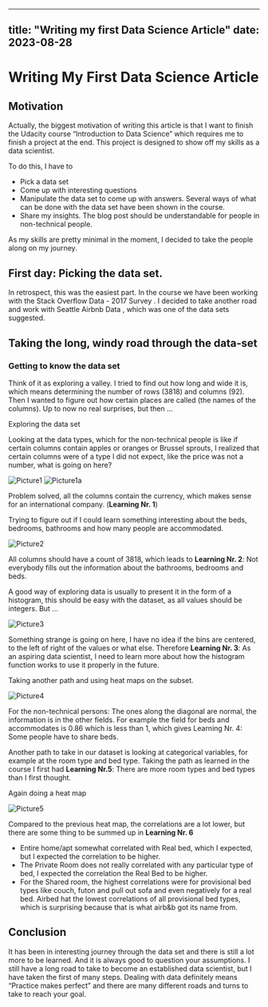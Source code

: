 ---
title: "Writing my first Data Science Article"
date: 2023-08-28
--

# Writing My First Data Science Article

## Motivation

Actually, the biggest motivation of writing this article is that I want to finish the Udacity course “Introduction to Data Science” which requires me to finish a project at the end. This project is designed to show off my skills as a data scientist. 

To do this, I have to

*	Pick a data set
*	Come up with interesting questions
*	Manipulate the data set to come up with answers. Several ways of what can be done with the data set have been shown in the course.
*	Share my insights. The blog post should be understandable for people in non-technical people.

As my skills are pretty minimal in the moment, I decided to take the people along on my journey.

## First day: Picking the data set.

In retrospect, this was the easiest part. In the course we have been working with the Stack Overflow Data - 2017 Survey . I decided to take another road and work with Seattle Airbnb Data , which was one of the data sets suggested. 

## Taking the long, windy road through the data-set

### Getting to know the data set

Think of it as exploring a valley. I tried to find out how long and wide it is, which means determining the number of rows (3818) and columns (92). Then I wanted to figure out how certain places are called (the names of the columns). Up to now no real surprises, but then …

Exploring the data set

Looking at the data types, which for the non-technical people is like if certain columns contain apples or oranges or Brussel sprouts, I realized that certain columns were of a type l did not expect, like the price was not a number, what is going on here?

![Picture1](../docs/assets/images/picture1.png)
![Picture1a](https://github.com/irenedumkow/irenedumkow.github.io/blob/main/docs/assets/images/picture1.png)

Problem solved, all the columns contain the currency, which makes sense for an international company. (**Learning Nr. 1**)

Trying to figure out if I could learn something interesting about the beds, bedrooms, bathrooms and how many people are accommodated.

 ![Picture2](images/picture2.png)

All columns should have a count of 3818, which leads to **Learning Nr. 2**: Not everybody fills out the information about the bathrooms, bedrooms and beds.

A good way of exploring data is usually to present it in the form of a histogram, this should be easy with the dataset, as all values should be integers. But …

![Picture3](../images/picture3.png)
 
Something strange is going on here, I have no idea if the bins are centered, to the left of right of the values or what else. Therefore **Learning Nr. 3**: As an aspiring data scientist, I need to learn more about how the histogram function works to use it properly in the future.

Taking another path and using heat maps on the subset.

![Picture4](../images/picture4.png) 

For the non-technical persons: The ones along the diagonal are normal, the information is in the other fields. For example the field for beds and accommodates is 0.86 which is less than 1, which gives Learning Nr. 4: Some people have to share beds.

Another path to take in our dataset is looking at categorical variables, for example at the room type and bed type. Taking the path as learned in the course I first had **Learning Nr.5**: There are more room types and bed types than I first thought.

Again doing a heat map

![Picture5](../images/picture5.png) 

Compared to the previous heat map, the correlations are a lot lower, but there are some thing to be summed up in **Learning Nr. 6**

*	Entire home/apt somewhat correlated with Real bed, which I expected, but I expected the correlation to be higher.
*	The Private Room does not really correlated with any particular type of bed, I expected the correlation the Real Bed to be higher.
*	For the Shared room, the highest correlations were for provisional bed types like couch, futon and pull out sofa and even negatively for a real bed. Airbed hat the lowest correlations of all provisional bed types, which is surprising because that is what airb&b got its name from.

## Conclusion

It has been in interesting journey through the data set and there is still a lot more to be learned. And it is always good to question your assumptions. I still have a long road to take to become an established data scientist, but I have taken the first of many steps. Dealing with data definitely means “Practice makes perfect” and there are many different roads and turns to take to reach your goal.
